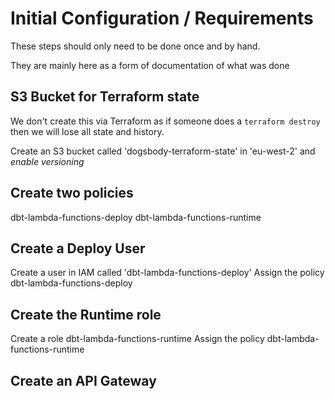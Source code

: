# Initial Configuration / Requirements
These steps should only need to be done once and by hand.

They are mainly here as a form of documentation of what was done

## S3 Bucket for Terraform state
We don't create this via Terraform as if someone does a `terraform destroy` then we will lose all state and history.

Create an S3 bucket called 'dogsbody-terraform-state' in 'eu-west-2' and *enable versioning*

## Create two policies
dbt-lambda-functions-deploy
dbt-lambda-functions-runtime


## Create a Deploy User
Create a user in IAM called 'dbt-lambda-functions-deploy'
Assign the policy dbt-lambda-functions-deploy

## Create the Runtime role
Create a role dbt-lambda-functions-runtime
Assign the policy dbt-lambda-functions-runtime


## Create an API Gateway






